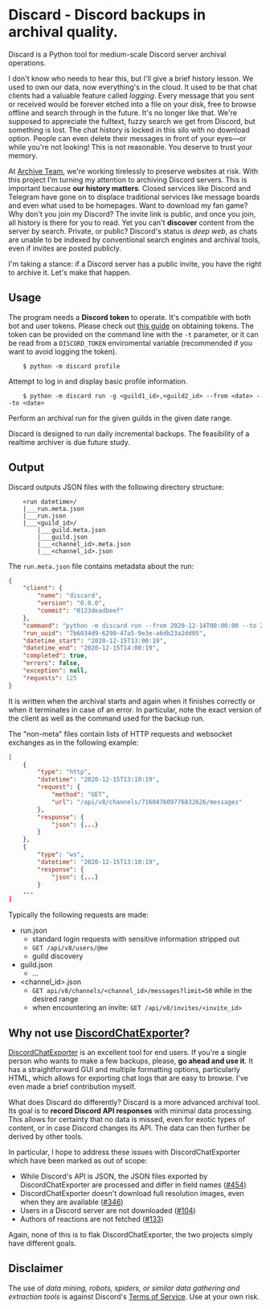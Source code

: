 # Discard - Discord backups in archival quality.

Discard is a Python tool for medium-scale Discord server archival operations.

I don't know who needs to hear this, but I'll give a brief history lesson.  We used to own our data, now everything's in the cloud.  It used to be that chat clients had a valuable feature called *logging*.  Every message that you sent or received would be forever etched into a file on your disk, free to browse offline and search through in the future.  It's no longer like that.  We're supposed to appreciate the fulltext, fuzzy search we get from Discord, but something is lost.  The chat history is locked in this silo with no download option.  People can even delete their messages in front of your eyes—or while you're not looking!  This is not reasonable.  You deserve to trust your memory.

At [Archive Team](https://archiveteam.org/), we're working tirelessly to preserve websites at risk.  With this project I'm turning my attention to archiving Discord servers.  This is important because **our history matters**.  Closed services like Discord and Telegram have gone on to displace traditional services like message boards and even what used to be homepages.  Want to download my fan game?  Why don't you join my Discord?  The invite link is public, and once you join, all history is there for you to read.  Yet you can't **discover** content from the server by search.  Private, or public?  Discord's status is *deep web*, as chats are unable to be indexed by conventional search engines and archival tools, even if invites are posted publicly.

I'm taking a stance: if a Discord server has a public invite, you have the right to archive it.  Let's make that happen.

## Usage

The program needs a **Discord token** to operate.  It's compatible with both bot and user tokens.  Please check out [this guide](https://github.com/Tyrrrz/DiscordChatExporter/wiki/Obtaining-Token-and-Channel-IDs) on obtaining tokens.  The token can be provided on the command line with the `-t` parameter, or it can be read from a `DISCORD_TOKEN` enviromental variable (recommended if you want to avoid logging the token).

```
    $ python -m discard profile
```

Attempt to log in and display basic profile information.

```
    $ python -m discard run -g <guild1_id>,<guild2_id> --from <date> --to <date>
```

Perform an archival run for the given guilds in the given date range.

Discard is designed to run daily incremental backups.  The feasibility of a realtime archiver is due future study.

## Output
Discard outputs JSON files with the following directory structure:

```
    <run datetime>/
    |___run.meta.json
    |___run.json
    |___<guild_id>/
        |___guild.meta.json
        |___guild.json
        |___<channel_id>.meta.json
        |___<channel_id>.json
```

The `run.meta.json` file contains metadata about the run:

```json
{
    "client": {
        "name": "discard",
        "version": "0.0.0",
        "commit": "0123deadbeef"
    },
    "command": "python -m discard run --from 2020-12-14T00:00:00 --to 2020-12-15T00:00:00",
    "run_uuid": "7b6034d9-6290-47a5-9e3e-a6db23a2dd05",
    "datetime_start": "2020-12-15T13:00:19",
    "datetime_end": "2020-12-15T14:00:19",
    "completed": true,
    "errors": false,
    "exception": null,
    "requests": 125
}
```

It is written when the archival starts and again when it finishes correctly or when it terminates in case of an error.  In particular, note the exact version of the client as well as the command used for the backup run.

The "non-meta" files contain lists of HTTP requests and websocket exchanges as in the following example:
```json
[
    {
        "type": "http",
        "datetime": "2020-12-15T13:10:19",
        "request": {
            "method": "GET",
            "url": "/api/v8/channels/716047609776832626/messages"
        },
        "response": {
            "json": {...}
        }
    },
    {
        "type": "ws",
        "datetime": "2020-12-15T13:10:19",
        "response": {
            "json": {...}
        }
    ...
]
```

Typically the following requests are made:

* run.json
    * standard login requests with sensitive information stripped out
    * `GET /api/v8/users/@me`
    * guild discovery
* guild.json
    * ...
* <channel_id>.json
    * `GET api/v8/channels/<channel_id>/messages?limit=50` while in the desired range
    * when encountering an invite: `GET /api/v8/invites/<invite_id>`

## Why not use [DiscordChatExporter](https://github.com/Tyrrrz/DiscordChatExporter)?

[DiscordChatExporter](https://github.com/Tyrrrz/DiscordChatExporter) is an excellent tool for end users.  If you're a single person who wants to make a few backups, please, **go ahead and use it**.  It has a straightforward GUI and multiple formatting options, particularly HTML, which allows for exporting chat logs that are easy to browse.  I've even made a brief contribution myself.

What does Discard do differently?  Discard is a more advanced archival tool.  Its goal is to **record Discord API responses** with minimal data processing.  This allows for certainty that no data is missed, even for exotic types of content, or in case Discord changes its API.  The data can then further be derived by other tools.

In particular, I hope to address these issues with DiscordChatExporter which have been marked as out of scope:

* While Discord's API is JSON, the JSON files exported by DiscordChatExporter are processed and differ in field names ([#454](https://github.com/Tyrrrz/DiscordChatExporter/issues/454))
* DiscordChatExporter doesn't download full resolution images, even when they are available ([#346](https://github.com/Tyrrrz/DiscordChatExporter/issues/346))
* Users in a Discord server are not downloaded ([#104](https://github.com/Tyrrrz/DiscordChatExporter/issues/104))
* Authors of reactions are not fetched ([#133](https://github.com/Tyrrrz/DiscordChatExporter/issues/133))

Again, none of this is to flak DiscordChatExporter, the two projects simply have different goals.

## Disclaimer

The use of *data mining, robots, spiders, or similar data gathering and extraction tools* is against Discord's [Terms of Service](https://discord.com/terms).  Use at your own risk.
